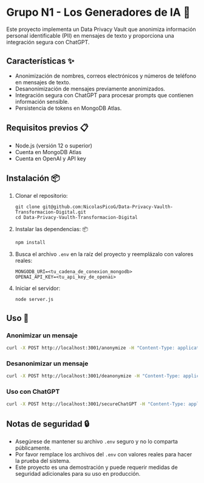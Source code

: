 # Grupo N1  - Los Generadores de IA 🤖

Este proyecto implementa un Data Privacy Vault que anonimiza información personal identificable (PII) en mensajes de texto y proporciona una integración segura con ChatGPT.

## Características ✨

- Anonimización de nombres, correos electrónicos y números de teléfono en mensajes de texto.
- Desanonimización de mensajes previamente anonimizados.
- Integración segura con ChatGPT para procesar prompts que contienen información sensible.
- Persistencia de tokens en MongoDB Atlas.

## Requisitos previos 📋

- Node.js (versión 12 o superior)
- Cuenta en MongoDB Atlas
- Cuenta en OpenAI y API key

## Instalación 📦

1. Clonar el repositorio:
   ```
   git clone git@github.com:NicolasPicoG/Data-Privacy-Vaulth-Transformacion-Digital.git
   cd Data-Privacy-Vaulth-Transformacion-Digital
   ```

2. Instalar las dependencias: 📦
   ```bash
   npm install
   ```

3. Busca el archivo `.env` en la raíz del proyecto y reemplázalo con valores reales:
   ```
   MONGODB_URI=<tu_cadena_de_conexion_mongodb>
   OPENAI_API_KEY=<tu_api_key_de_openai>
   ```

4. Iniciar el servidor:
   ```
   node server.js
   ```

## Uso 🚀

### Anonimizar un mensaje

```bash
curl -X POST http://localhost:3001/anonymize -H "Content-Type: application/json" -d '{"message":"oferta de trabajo para Nico Pico con email nicopg@example.com y teléfono 1234567890"}'
```

### Desanonimizar un mensaje

```bash
curl -X POST http://localhost:3001/deanonymize -H "Content-Type: application/json" -d '{"anonymizedMessage":"oferta de trabajo para NAME_abc123 con email EMAIL_def456 y teléfono PHONE_ghi789"}'
```

### Uso con ChatGPT

```bash
curl -X POST http://localhost:3001/secureChatGPT -H "Content-Type: application/json" -d '{"prompt":"Genera un correo para Nico Pico (nicopg@example.com) sobre su oferta de trabajo"}'
```

## Notas de seguridad 🔒

- Asegúrese de mantener su archivo `.env` seguro y no lo comparta públicamente.
- Por favor remplace los archivos del `.env` con valores reales para hacer la prueba del sistema.
- Este proyecto es una demostración y puede requerir medidas de seguridad adicionales para su uso en producción.
